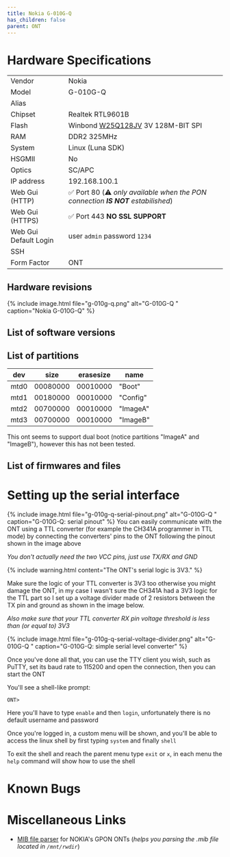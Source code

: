 ```yaml
---
title: Nokia G-010G-Q
has_children: false
parent: ONT
---
```


# Hardware Specifications

|                       |                                                                                                                               |
| --------------------- | ----------------------------------------------------------------------------------------------------------------------------- |
| Vendor                | Nokia                                                                                                                         |
| Model                 | G-010G-Q                                                                                                                      |
| Alias                 |                                                                                                                               |
| Chipset               | Realtek RTL9601B                                                                                                              |
| Flash                 | Winbond <a href="https://www.winbond.com/resource-files/w25q128jv%20revf%2003272018%20plus.pdf">W25Q128JV</a> 3V 128M-BIT SPI |
| RAM                   | DDR2 325MHz                                                                                                                   |
| System                | Linux (Luna SDK)                                                                                                              |
| HSGMII                | No                                                                                                                            |
| Optics                | SC/APC                                                                                                                        |
| IP address            | 192.168.100.1                                                                                                                 |
| Web Gui (HTTP)        | ✅ Port 80 (⚠️ *only available when the PON connection **IS NOT** estabilished*)                                             |
| Web Gui (HTTPS)       | ✅ Port 443 **NO SSL SUPPORT**                                                                                                |
| Web Gui Default Login | user `admin` password `1234`                                                                                                  |
| SSH                   |                                                                                                                               |
| Form Factor           | ONT                                                                                                                           |

## Hardware revisions

{% include image.html file="g-010g-q.png"  alt="G-010G-Q " caption="Nokia G-010G-Q" %}

## List of software versions
## List of partitions

| dev  | size     | erasesize | name     |
| ---- | -------- | --------- | -------- |
| mtd0 | 00080000 | 00010000  | "Boot"   |
| mtd1 | 00180000 | 00010000  | "Config" |
| mtd2 | 00700000 | 00010000  | "ImageA" |
| mtd3 | 00700000 | 00010000  | "ImageB" |

This ont seems to support dual boot (notice partitions "ImageA" and "ImageB"), however this has not been tested. 
## List of firmwares and files

# Setting up the serial interface
{% include image.html file="g-010g-q-serial-pinout.png"  alt="G-010G-Q " caption="G-010G-Q: serial pinout" %}
You can easily communicate with the ONT using a TTL converter (for example the CH341A programmer in TTL mode) by connecting the converters' pins to the ONT following the pinout shown in the image above

*You don't actually need the two VCC pins, just use TX/RX and GND*

{% include warning.html content="The ONT's serial logic is 3V3." %}

Make sure the logic of your TTL converter is 3V3 too otherwise you might damage the ONT, in my case I wasn't sure the CH341A had a 3V3 logic for the TTL part so I set up a voltage divider made of 2 resistors between the TX pin and ground as shown in the image below.

*Also make sure that your TTL converter RX pin voltage threshold is less than (or equal to) 3V3*

{% include image.html file="g-010g-q-serial-voltage-divider.png"  alt="G-010G-Q " caption="G-010G-Q: simple serial level converter" %}

Once you've done all that, you can use the TTY client you wish, such as PuTTY, set its baud rate to 115200 and open the connection, then you can start the ONT

You'll see a shell-like prompt:
```
ONT>
```
Here you'll have to type `enable` and then `login`, unfortunately there is no default username and password

Once you're logged in, a custom menu will be shown, and you'll be able to access the linux shell by first typing `system` and finally `shell`

To exit the shell and reach the parent menu type `exit` or `x`, in each menu the `help` command will show how to use the shell

# Known Bugs

# Miscellaneous Links
- <a href="https://github.com/nanomad/nokia-ont-mib-parser">MIB file parser</a> for NOKIA's GPON ONTs (*helps you parsing the .mib file located in `/mnt/rwdir`*)


